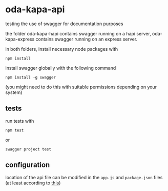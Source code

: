 # oda-kapa-api

testing the use of swagger for documentation purposes

the folder oda-kapa-hapi contains swagger running on a hapi server, oda-kapa-express contains swagger running on an express server.

in both folders, install necessary node packages with

    npm install

install swagger globally with the following command

    npm install -g swagger

(you might need to do this with suitable permissions depending on your system)

## tests

run tests with

    npm test

or

    swagger project test


## configuration

location of the api file can be modified in the `app.js` and `package.json` files (at least according to [this](https://github.com/swagger-api/swagger-node/issues/373))
